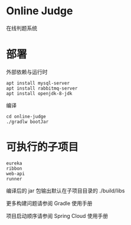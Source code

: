 # Online Judge
在线判题系统

# 部署
外部依赖与运行时

    apt install mysql-server
    apt install rabbitmq-server
    apt install openjdk-8-jdk

编译

    cd online-judge
    ./gradlw bootJar

# 可执行的子项目

    eureka
    ribbon
    web-api
    runner

编译后的 jar 包输出默认在子项目目录的 ./build/libs

更多构建问题请参阅 Gradle 使用手册

项目启动顺序请参阅 Spring Cloud 使用手册
